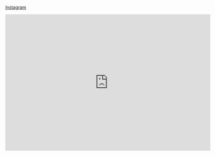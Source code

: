 <a class="logo" href="https://www.instagram.com/__the.legendary.ivan__/">Instagram</a>
<!-- SnapWidget --> 
<iframe src="https://snapwidget.com/embed/566058" class="snapwidget-widget" allowTransparency="true" frameborder="0" scrolling="no" style="border:none;overflow:hidden;width: 650px;height: 432px;"></iframe>